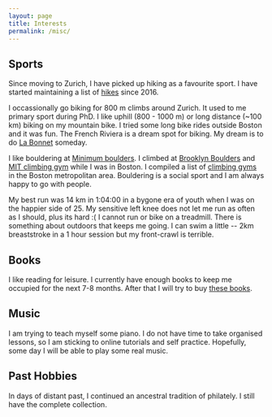 ```yaml
---
layout: page
title: Interests
permalink: /misc/
---
```


## Sports

Since moving to Zurich, I have picked up hiking as a favourite sport. I have started maintaining a list of [hikes](misc/hiking.html) since 2016.

I occassionally go biking for 800 m climbs around Zurich. It used to me primary sport during PhD. I like uphill (800 - 1000 m) or long distance (~100 km) biking on my mountain bike. I tried some long bike rides outside Boston and it was fun. The French Riviera is a dream spot for biking. My dream is to do [La Bonnet] someday.

I like bouldering at [Minimum boulders]. I climbed at [Brooklyn Boulders] and [MIT climbing gym] while I was in Boston. I compiled a list of [climbing gyms](climbing.html) in the Boston metropolitan area. Bouldering is a social sport and I am always happy to go with people.

My best run was 14 km in 1:04:00 in a bygone era of youth when I was on the happier side of 25. My sensitive left knee does not let me run as often as I should, plus its hard :(  I cannot run or bike on a treadmill. There is something about outdoors that keeps me going. I can swim a little -- 2km breaststroke in a 1 hour session but my front-crawl is terrible.

## Books

I like reading for leisure. I currently have enough books to keep me occupied for the next 7-8 months. After that I will try to buy [these books](books.html).

## Music

I am trying to teach myself some piano. I do not have time to take organised lessons, so I am sticking to online tutorials and self practice. Hopefully, some day I will be able to play some real music.

## Past Hobbies

In days of distant past, I continued an ancestral tradition of philately. I still have the complete collection.

[Minimum boulders]: http://minimum.ch/
[ETH Fluntern gym]: http://portal.asvz.ethz.ch/Anlagen/Seiten/HSA_Fluntern.aspx
[Brooklyn Boulders]: http://brooklynboulders.com/somerville/
[MIT Z-center]: http://www.mitrecsports.com/
[MIT climbing gym]: http://scripts.mit.edu/~mitoc/wall/
[La Bonnet]: http://en.wikipedia.org/wiki/Col_de_la_Bonette
[Montserrat]: http://www.everytrail.com/view_trip.php?trip_id=1341082
[Gorges du Verdun]: http://fr.wikipedia.org/wiki/Sentier_Martel
